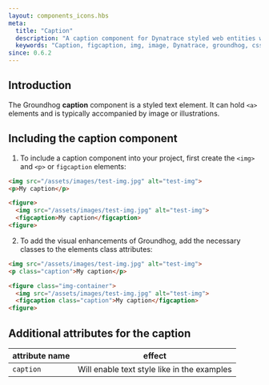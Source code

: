 ```yaml
---
layout: components_icons.hbs
meta:
  title: "Caption"
  description: "A caption component for Dynatrace styled web entities with css and markup examples."
  keywords: "Caption, figcaption, img, image, Dynatrace, groundhog, css component"
since: 0.6.2
---
```


## Introduction
The Groundhog **caption** component is a styled text element. It can hold `<a>` elements and is typically accompanied by image or illustrations.  

## Including the caption component
1. To include a caption component into your project, first create the `<img>` and `<p>` or `figcaption` elements:

```html
<img src="/assets/images/test-img.jpg" alt="test-img">
<p>My caption</p>
```

```html
<figure>
  <img src="/assets/images/test-img.jpg" alt="test-img">
  <figcaption>My caption</figcaption>
<figure>
```

2. To add the visual enhancements of Groundhog, add the necessary classes to the elements class attributes:

```html
<img src="/assets/images/test-img.jpg" alt="test-img">
<p class="caption">My caption</p>
```

```html
<figure class="img-container">
  <img src="/assets/images/test-img.jpg" alt="test-img">
  <figcaption class="caption">My caption</figcaption>
<figure>
```

## Additional attributes for the caption
| attribute name | effect |
|----------------|--------|
| `caption`      | Will enable text style like in the examples |
